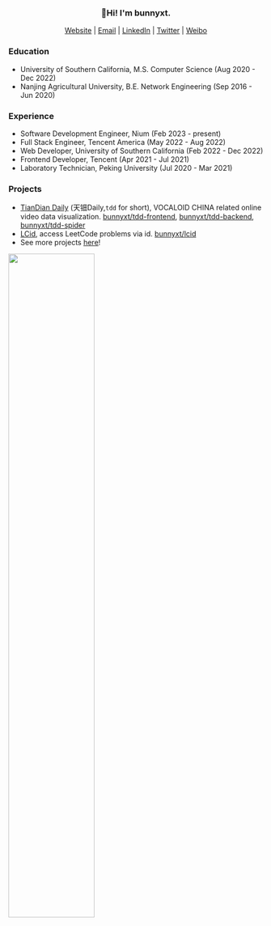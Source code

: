 <h3 align="center">
  👋Hi! I'm bunnyxt. 
</h3>

<p align="center">
  <a href="https://www.bunnyxt.com" target="_blank">Website</a> |
  <a href="mailto:bunnyxt@outlook.com">Email</a> |
  <a href="https://www.linkedin.com/in/jinyuan-liu/" target="_blank">LinkedIn</a> |
  <a href="https://twitter.com/bunnyxt29" target="_blank">Twitter</a> |
  <a href="https://www.weibo.com/nny29" target="_blank">Weibo</a>
</p>

### Education

- University of Southern California, M.S. Computer Science (Aug 2020 - Dec 2022)
- Nanjing Agricultural University, B.E. Network Engineering (Sep 2016 - Jun 2020)

### Experience

- Software Development Engineer, Nium (Feb 2023 - present)
- Full Stack Engineer, Tencent America (May 2022 - Aug 2022)
- Web Developer, University of Southern California (Feb 2022 - Dec 2022)
- Frontend Developer, Tencent (Apr 2021 - Jul 2021)
- Laboratory Technician, Peking University (Jul 2020 - Mar 2021)

### Projects

- [TianDian Daily](https://tdd.bunnyxt.com) (天钿Daily,`tdd` for short), VOCALOID CHINA related online video data visualization. [bunnyxt/tdd-frontend](https://github.com/bunnyxt/tdd-frontend), [bunnyxt/tdd-backend](https://github.com/bunnyxt/tdd-backend), [bunnyxt/tdd-spider](https://github.com/bunnyxt/tdd-spider)
- [LCid](https://lcid.cc), access LeetCode problems via id. [bunnyxt/lcid](https://github.com/bunnyxt/lcid)
- See more projects [here](https://www.bunnyxt.com/projects)!

<span>
  <a href="https://www.github.com/bunnyxt">
    <img src="https://github-readme-stats.vercel.app/api?username=bunnyxt&show_icons=true&layout=compact&count_private=true&hide_title=true&theme=default" style="width: 58%; max-width: 58%; min-width: 58%; margin-right: 1%">
  </a>
</span>

